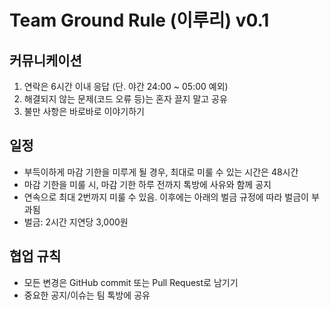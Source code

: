 # Team Ground Rule (이루리) v0.1

## 커뮤니케이션
1. 연락은 6시간 이내 응답 (단. 야간 24:00 ~ 05:00 예외)
2. 해결되지 않는 문제(코드 오류 등)는 혼자 끌지 말고 공유
3. 불만 사항은 바로바로 이야기하기
   

## 일정
- 부득이하게 마감 기한을 미루게 될 경우, 최대로 미룰 수 있는 시간은 48시간
- 마감 기한을 미룰 시, 마감 기한 하루 전까지 톡방에 사유와 함께 공지
- 연속으로 최대 2번까지 미룰 수 있음. 이후에는 아래의 벌금 규정에 따라 벌금이 부과됨
- 벌금: 2시간 지연당 3,000원

## 협업 규칙
- 모든 변경은 GitHub commit 또는 Pull Request로 남기기
- 중요한 공지/이슈는 팀 톡방에 공유
